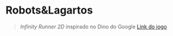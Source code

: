 # Robots&Lagartos
> *Infinity Runner 2D* inspirado no Dino do Google [Link do jogo](https://editor.p5js.org/showdeart.mv/full/0ZSHJpK-S)
